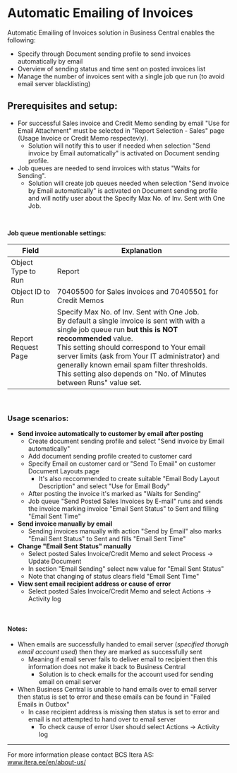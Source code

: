 # Automatic Emailing of Invoices
Automatic Emailing of Invoices solution in Business Central enables the following: 
- Specify through Document sending profile to send invoices automatically by email
- Overview of sending status and time sent on posted invoices list
- Manage the number of invoices sent with a single job que run (to avoid email server blacklisting)


## Prerequisites and setup:
- For successful Sales invoice and Credit Memo sending by email "Use for Email Attachment" must be selected in "Report Selection - Sales" page (Usage Invoice or Credit Memo respectevly).
  - Solution will notify this to user if needed when selection "Send invoice by Email automatically" is activated on Document sending profile.
- Job queues are needed to send invoices with status "Waits for Sending".
  - Solution will create job queues needed when selection "Send invoice by Email automatically" is activated on Document sending profile and will notify user about the Specify Max No. of Inv. Sent with One Job.
<br>
  
**Job queue mentionable settings:**

|Field|Explanation|
|---|---|
|Object Type to Run|Report|
|Object ID to Run|70405500 for Sales invoices and 70405501 for Credit Memos|
|Report Request Page|Specify Max No. of Inv. Sent with One Job.<br>By default a single invoice is sent with with a single job queue run **but this is NOT reccommended** value.<br>This setting should correspond to Your email server limits (ask from Your IT administrator) and generally known email spam filter thresholds.<br>This setting also depends on "No. of Minutes between Runs" value set. |
<br>
  
### Usage scenarios:
- **Send invoice automatically to customer by email after posting**
  - Create document sending profile and select "Send invoice by Email automatically"
  - Add document sending profile created to customer card
  - Specify Email on customer card or "Send To Email" on customer Document Layouts page
    - It's also reccommended to create suitable "Email Body Layout Description" and select "Use for Email Body"
  - After posting the invoice it's marked as "Waits for Sending"
  - Job queue "Send Posted Sales Invoices by E-mail" runs and sends the invoice marking invoice "Email Sent Status" to Sent and filling "Email Sent Time"
- **Send invoice manually by email**
  - Sending invoices manually with action "Send by Email" also marks "Email Sent Status" to Sent and fills "Email Sent Time"
- **Change "Email Sent Status" manually**
  -  Select posted Sales Invoice/Credit Memo and select Process -> Update Document
  -  In section "Email Sending" select new value for "Email Sent Status"
    - Note that changing of status clears field "Email Sent Time"
- **View sent email recipient address or cause of error**
  - Select posted Sales Invoice/Credit Memo and select Actions -> Activity log
<br>

#### Notes:
- When emails are successfully handed to email server (_specified thorugh email account used_) then they are marked as successfully sent
  - Meaning if email server fails to deliver email to recipient then this information does not make it back to Business Central
    - Solution is to check emails for the account used for sending email on email server
- When Business Central is unable to hand emails over to email server then status is set to error and these emails can be found in "Failed Emails in Outbox"
  - In case recipient address is missing then status is set to error and email is not attempted to hand over to email server
    - To check cause of error User should select Actions -> Activity log


  
  
---

For more information please contact BCS Itera AS:  
<a href="https://www.itera.ee/en/about-us/" target="_blank">www.itera.ee/en/about-us/</a>
